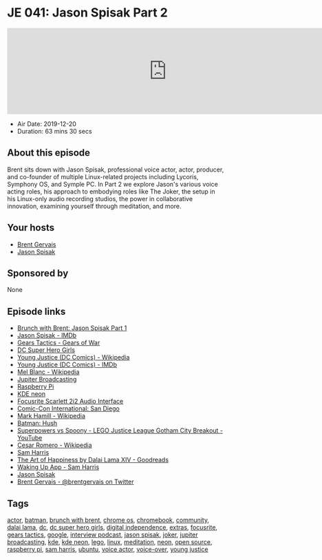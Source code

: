 # JE 041: Jason Spisak Part 2

<iframe src="https://player.fireside.fm/v2/WTrMvATU+GPJQCBBm?theme=dark" width="740" height="200" frameborder="0" scrolling="no"></iframe>

* Air Date: 2019-12-20
* Duration: 63 mins 30 secs

## About this episode

Brent sits down with Jason Spisak, professional voice actor, actor, producer, and co-founder of multiple Linux-related projects including Lycoris, Symphony OS, and Symple PC. In Part 2 we explore Jason's various voice acting roles, his approach to embodying roles like The Joker, the setup in his Linux-only audio recording studios, the power in collaborative innovation, examining yourself through meditation, and more.

## Your hosts
* [Brent Gervais](https://extras.show/hosts/brent)
* [Jason Spisak](https://extras.show/guests/jason-spisak)

## Sponsored by

None



## Episode links

  * [Brunch with Brent: Jason Spisak Part 1](https://extras.show/40 "Brunch with Brent: Jason Spisak Part 1")
  * [Jason Spisak - IMDb](https://www.imdb.com/name/nm1032853/ "Jason Spisak - IMDb")
  * [Gears Tactics - Gears of War](https://www.gearstactics.com/ "Gears Tactics - Gears of War")
  * [DC Super Hero Girls](https://www.dcsuperherogirls.com/ "DC Super Hero Girls")
  * [Young Justice (DC Comics) - Wikipedia](https://en.wikipedia.org/wiki/Young_Justice "Young Justice \(DC Comics\) - Wikipedia")
  * [Young Justice (DC Comics) - IMDb](https://www.imdb.com/title/tt1641384/ "Young Justice \(DC Comics\) - IMDb")
  * [Mel Blanc - Wikipedia](https://en.wikipedia.org/wiki/Mel_Blanc "Mel Blanc - Wikipedia")
  * [Jupiter Broadcasting](https://www.jupiterbroadcasting.com/ "Jupiter Broadcasting")
  * [Raspberry Pi](https://www.raspberrypi.org/ "Raspberry Pi")
  * [KDE neon](https://neon.kde.org/ "KDE neon")
  * [Focusrite Scarlett 2i2 Audio Interface](https://focusrite.com/en/usb-audio-interface/scarlett/scarlett-2i2 "Focusrite Scarlett 2i2 Audio Interface")
  * [Comic-Con International: San Diego](https://www.comic-con.org/ "Comic-Con International: San Diego")
  * [Mark Hamill - Wikipedia](https://en.wikipedia.org/wiki/Mark_Hamill "Mark Hamill - Wikipedia")
  * [Batman: Hush](https://www.imdb.com/title/tt8752440/ "Batman: Hush")
  * [Superpowers vs Spoony - LEGO Justice League Gotham City Breakout - YouTube](https://www.youtube.com/watch?v=kdyqHmxRVkE "Superpowers vs Spoony - LEGO Justice League Gotham City Breakout - YouTube")
  * [Cesar Romero - Wikipedia](https://en.wikipedia.org/wiki/Cesar_Romero "Cesar Romero - Wikipedia")
  * [Sam Harris](https://samharris.org/ "Sam Harris")
  * [The Art of Happiness by Dalai Lama XIV - Goodreads](https://www.goodreads.com/book/show/38210.The_Art_of_Happiness "The Art of Happiness  by Dalai Lama XIV - Goodreads")
  * [Waking Up App - Sam Harris](https://wakingup.com/ "Waking Up App - Sam Harris")
  * [Jason Spisak](http://www.jasonspisak.com/ "Jason Spisak")
  * [Brent Gervais - @brentgervais on Twitter](https://twitter.com/brentgervais "Brent Gervais - @brentgervais on Twitter")



## Tags

[actor](https://extras.show/tags/actor), [batman](https://extras.show/tags/batman), [brunch with brent](https://extras.show/tags/brunch%20with%20brent), [chrome os](https://extras.show/tags/chrome%20os), [chromebook](https://extras.show/tags/chromebook), [community](https://extras.show/tags/community), [dalai lama](https://extras.show/tags/dalai%20lama), [dc](https://extras.show/tags/dc), [dc super hero girls](https://extras.show/tags/dc%20super%20hero%20girls), [digital independence](https://extras.show/tags/digital%20independence), [extras](https://extras.show/tags/extras), [focusrite](https://extras.show/tags/focusrite), [gears tactics](https://extras.show/tags/gears%20tactics), [google](https://extras.show/tags/google), [interview podcast](https://extras.show/tags/interview%20podcast), [jason spisak](https://extras.show/tags/jason%20spisak), [joker](https://extras.show/tags/joker), [jupiter broadcasting](https://extras.show/tags/jupiter%20broadcasting), [kde](https://extras.show/tags/kde), [kde neon](https://extras.show/tags/kde%20neon), [lego](https://extras.show/tags/lego), [linux](https://extras.show/tags/linux), [meditation](https://extras.show/tags/meditation), [neon](https://extras.show/tags/neon), [open source](https://extras.show/tags/open%20source), [raspberry pi](https://extras.show/tags/raspberry%20pi), [sam harris](https://extras.show/tags/sam%20harris), [ubuntu](https://extras.show/tags/ubuntu), [voice actor](https://extras.show/tags/voice%20actor), [voice-over](https://extras.show/tags/voice-over), [young justice](https://extras.show/tags/young%20justice)